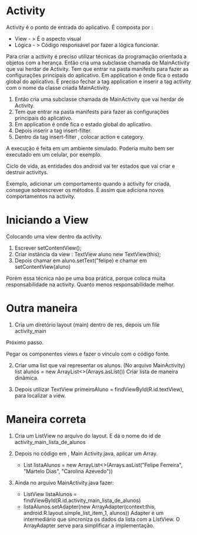 # Activity

Activity é o ponto de entrada do aplicativo.  É composta por :

*   View - > É o aspecto visual
*   Lógica - > Código  responsável por fazer a lógica funcionar.

Para criar a activity é preciso utilizar técnicas da programação orientada a objetos com a herança. Então cria uma subclasse chamada de MainActivity que vai herdar de Activity.
Tem que entrar na pasta manifests para fazer as configurações principais do aplicativo. Em application é onde fica o estado global do aplicativo.
É preciso fechar a tag application e inserir a tag activity com o nome da classe criada MainActivity. 

1. Então cria uma subclasse chamada de MainActivity que vai herdar de Activity.
2. Tem que entrar na pasta manifests para fazer as configurações principais do aplicativo.
3. Em application é onde fica o estado global do aplicativo.
4. Depois inserir a tag insert-filter.
5. Dentro da tag insert-filter , colocar action e category.

A execução é feita em um ambiente simulado. Poderia muito bem ser executado em um celular, por exemplo.

Ciclo de vida, as entidades dos android vai ter estados que vai criar e destruir activitys.

Exemplo, adicionar um comportamento quando a activity for criada, consegue sobrescrever os métodos. É assim que adiciona novos comportamentos na activity.

# Iniciando a View

Colocando uma view dentro da activity.

1.  Escrever setContentView();
2.  Criar instância da view : TextView aluno new TextView(this);
3.  Depois chamar em aluno.setText("felipe) e chamar em setContentView(aluno)

Porém essa técnica não pe uma boa prática, porque coloca muita responsabilidade na activity. Quanto menos responsabilidade melhor.

# Outra maneira 

1. Cria um diretório layout (main) dentro de res, depois um file activity_main

Próximo passo.

Pegar os componentes views e fazer o vínculo com o código fonte.

2. Criar uma list que vai representar os alunos. (No arquivo MainActivity)
list<String> alunos = new ArrayList<>(Arrays.asList())
Criar lista de maneira dinâmica.

3. Depois utilizar TextView primeiroAluno = findViewById(R.id.textView), para localizar a view.

# Maneira correta 

1.  Cria um ListView no arquivo do layout. E dá o nome do id de activity_main_lista_de_alunos

2.  Depois no código em , Main Activity.java, aplicar um Array.

    *   List<String> listaAlunos = new ArrayList<>(Arrays.asList("Felipe Ferreira", "Martelo Dias", "Carolina Azevedo"))

3. Ainda no arquivo MainActivity.java fazer:

    *  ListView listaAlunos = findViewById(R.id.activity_main_lista_de_alunos)
    *  listaAlunos.setAdapter(new ArrayAdapter<String>(context:this, android.R.layout.simple_list_item_1, alunos))   Adapter é um intermediário que sincroniza os dados da lista com a ListView. O ArrayAdapter serve para simplificar a implementação. 

